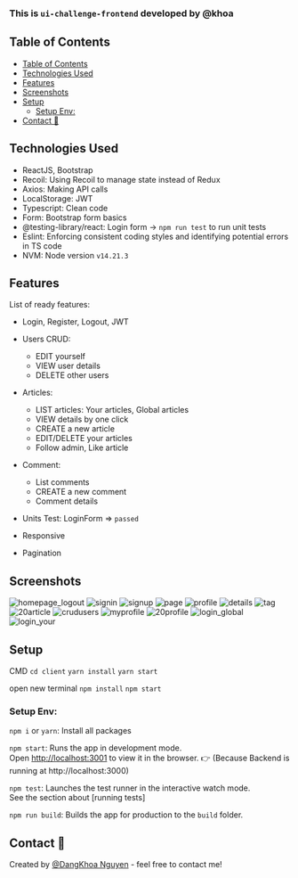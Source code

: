 ### This is `ui-challenge-frontend` developed by @khoa

## Table of Contents
- [Table of Contents](#table-of-contents)
- [Technologies Used](#technologies-used)
- [Features](#features)
- [Screenshots](#screenshots)
- [Setup](#setup)
  - [Setup Env:](#setup-env)
- [Contact 📱](#contact-)

## Technologies Used
- ReactJS, Bootstrap
- Recoil: Using Recoil to manage state instead of Redux
- Axios: Making API calls
- LocalStorage: JWT
- Typescript: Clean code
- Form: Bootstrap form basics
- @testing-library/react: Login form -> `npm run test` to run unit tests
- Eslint: Enforcing consistent coding styles and identifying potential errors in TS code
- NVM: Node version `v14.21.3`
  
## Features
List of ready features:

- Login, Register, Logout, JWT
- Users CRUD:
  - EDIT yourself
  - VIEW user details
  - DELETE other users
  
- Articles:
  - LIST articles: Your articles, Global articles
  - VIEW details by one click
  - CREATE a new article
  - EDIT/DELETE your articles
  - Follow admin, Like article
- Comment:
  - List comments
  - CREATE a new comment
  - Comment details
- Units Test: LoginForm => `passed`
- Responsive
- Pagination
## Screenshots

![homepage_logout](screenshots/homepage_logout.png)
![signin](screenshots/signin.png)
![signup](screenshots/signup.png)
![page](screenshots/page.png)
![profile](screenshots/profile.png)
![details](screenshots/details.png)
![tag](screenshots/tag.png)
![20article](screenshots/your%20article.png)
![crudusers](screenshots/crudusers.png)
![myprofile](screenshots/myprofile.png)
![20profile](screenshots/edit%20profile.png)
![login_global](screenshots/login_global.png)
![login_your](screenshots/login_your.png)



## Setup

CMD
`cd client`
`yarn install`
`yarn start`

open new terminal
`npm install`
`npm start`




### Setup Env:
`npm i`  or  `yarn`: Install all packages

`npm start`: Runs the app in development mode.\
Open [http://localhost:3001](http://localhost:3001) to view it in the browser. 
👉 (Because Backend is running at http://localhost:3000)

`npm test`: Launches the test runner in the interactive watch mode.\
See the section about [running tests]

`npm run build`: Builds the app for production to the `build` folder.


## Contact 📱

Created by [@DangKhoa Nguyen](https://portfolio-khoa25200.vercel.app/) - feel free to contact me!
